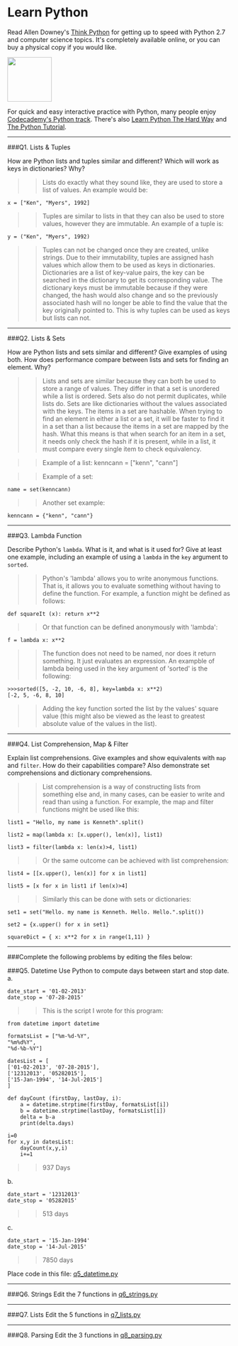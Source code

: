 # Learn Python

Read Allen Downey's [Think Python](http://www.greenteapress.com/thinkpython/) for getting up to speed with Python 2.7 and computer science topics. It's completely available online, or you can buy a physical copy if you would like.

<a href="http://www.greenteapress.com/thinkpython/"><img src="img/think_python.png" style="width: 100px;" target="_blank"></a>

For quick and easy interactive practice with Python, many people enjoy [Codecademy's Python track](http://www.codecademy.com/en/tracks/python). There's also [Learn Python The Hard Way](http://learnpythonthehardway.org/book/) and [The Python Tutorial](https://docs.python.org/2/tutorial/).

---

###Q1. Lists &amp; Tuples

How are Python lists and tuples similar and different? Which will work as keys in dictionaries? Why?

>> Lists do exactly what they sound like, they are used to store a list of values. An example would be:

```
x = ["Ken", "Myers", 1992]
```  

>> Tuples are similar to lists in that they can also be used to store values, however they are immutable. An example of a tuple is:

```  
y = ("Ken", "Myers", 1992)
```  

>> Tuples can not be changed once they are created, unlike strings. Due to their immutability, tuples are assigned hash values which allow them to be used as keys in dictionaries. Dictionaries are a list of key-value pairs, the key can be searched in the dictionary to get its corresponding value. The dictionary keys must be immutable because if they were changed, the hash would also change and so the previously associated hash will no longer be able to find the value that the key originally pointed to. This is why tuples can be used as keys but lists can not.

---

###Q2. Lists &amp; Sets

How are Python lists and sets similar and different? Give examples of using both. How does performance compare between lists and sets for finding an element. Why?

>> Lists and sets are similar because they can both be used to store a range of values. They differ in that a set is unordered while a list is ordered. Sets also do not permit duplicates, while lists do. Sets are like dictionaries without the values associated with the keys. The items in a set are hashable. When trying to find an element in either a list or a set, it will be faster to find it in a set than a list because the items in a set are mapped by the hash. What this means is that when search for an item in a set, it needs only check the hash if it is present, while in a list, it must compare every single item to check equivalency.

>> Example of a list: kenncann = ["kenn", "cann"]

>> Example of a set: 

```
name = set(kenncann)
```

>> Another set example: 

```
kenncann = {"kenn", "cann"}
```

---

###Q3. Lambda Function

Describe Python's `lambda`. What is it, and what is it used for? Give at least one example, including an example of using a `lambda` in the `key` argument to `sorted`.

>> Python's 'lambda' allows you to write anonymous functions. That is, it allows you to evaluate something without having to define the function. For example, a function might be defined as follows:

```
def squareIt (x): return x**2
```

>> Or that function can be defined anonymously with 'lambda':

```
f = lambda x: x**2
```

>> The function does not need to be named, nor does it return something. It just evaluates an expression. An exampble of lambda being used in the key argument of 'sorted' is the following:

```
>>>sorted([5, -2, 10, -6, 8], key=lambda x: x**2)
[-2, 5, -6, 8, 10]
```

>> Adding the key function sorted the list by the values' square value (this might also be viewed as the least to greatest absolute value of the values in the list).

---

###Q4. List Comprehension, Map &amp; Filter

Explain list comprehensions. Give examples and show equivalents with `map` and `filter`. How do their capabilities compare? Also demonstrate set comprehensions and dictionary comprehensions.

>> List comprehension is a way of constructing lists from something else and, in many cases, can be easier to write and read than using a function. For example, the map and filter functions might be used like this:

```
list1 = "Hello, my name is Kenneth".split()

list2 = map(lambda x: [x.upper(), len(x)], list1)

list3 = filter(lambda x: len(x)>4, list1)
```

>> Or the same outcome can be achieved with list comprehension:

```
list4 = [[x.upper(), len(x)] for x in list1]

list5 = [x for x in list1 if len(x)>4]
```

>> Similarly this can be done with sets or dictionaries:

```
set1 = set("Hello. my name is Kenneth. Hello. Hello.".split())

set2 = {x.upper() for x in set1}

squareDict = { x: x**2 for x in range(1,11) }
```

---

###Complete the following problems by editing the files below:

###Q5. Datetime
Use Python to compute days between start and stop date.   
a.  

```
date_start = '01-02-2013'    
date_stop = '07-28-2015'
```

>> This is the script I wrote for this program:

```
from datetime import datetime

formatsList = ["%m-%d-%Y",
"%m%d%Y",
"%d-%b-%Y"]

datesList = [
['01-02-2013', '07-28-2015'],
['12312013', '05282015'],
['15-Jan-1994', '14-Jul-2015']
]

def dayCount (firstDay, lastDay, i):
    a = datetime.strptime(firstDay, formatsList[i])
    b = datetime.strptime(lastDay, formatsList[i])
    delta = b-a
    print(delta.days)

i=0
for x,y in datesList:
    dayCount(x,y,i)
    i+=1
```

>> 937 Days

b.  
```
date_start = '12312013'  
date_stop = '05282015'  
```

>> 513 days

c.  
```
date_start = '15-Jan-1994'      
date_stop = '14-Jul-2015'  
```

>> 7850 days 

Place code in this file: [q5_datetime.py](python/q5_datetime.py)

---

###Q6. Strings
Edit the 7 functions in [q6_strings.py](python/q6_strings.py)

---

###Q7. Lists
Edit the 5 functions in [q7_lists.py](python/q7_lists.py)

---

###Q8. Parsing
Edit the 3 functions in [q8_parsing.py](python/q8_parsing.py)






